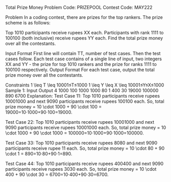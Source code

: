 Total Prize Money
Problem Code:
PRIZEPOOL
Contest Code:
MAY222


Problem
In a coding contest, there are prizes for the top rankers. The prize scheme is as follows:

Top 1010 participants receive rupees XX each.
Participants with rank 1111 to 100100 (both inclusive) receive rupees YY each.
Find the total prize money over all the contestants.

Input Format
First line will contain TT, number of test cases. Then the test cases follow.
Each test case contains of a single line of input, two integers XX and YY - the prize for top 1010 rankers and the prize for ranks 1111 to 100100 respectively.
Output Format
For each test case, output the total prize money over all the contestants.

Constraints
1 \leq T \leq 10001≤T≤1000
1 \leq Y \leq X \leq 10001≤Y≤X≤1000
Sample 1:
Input
Output
4
1000 100
1000 1000
80 1
400 30
19000
100000
890
6700
Explanation:
Test Case 11: Top 1010 participants receive rupees 10001000 and next 9090 participants receive rupees 100100 each. So, total prize money = 10 \cdot 1000 + 90 \cdot 100 = 19000=10⋅1000+90⋅100=19000.

Test Case 22: Top 1010 participants receive rupees 10001000 and next 9090 participants receive rupees 10001000 each. So, total prize money = 10 \cdot 1000 + 90 \cdot 1000 = 100000=10⋅1000+90⋅1000=100000.

Test Case 33: Top 1010 participants receive rupees 8080 and next 9090 participants receive rupee 11 each. So, total prize money = 10 \cdot 80 + 90 \cdot 1 = 890=10⋅80+90⋅1=890.

Test Case 44: Top 1010 participants receive rupees 400400 and next 9090 participants receive rupees 3030 each. So, total prize money = 10 \cdot 400 + 90 \cdot 30 = 6700=10⋅400+90⋅30=6700.

